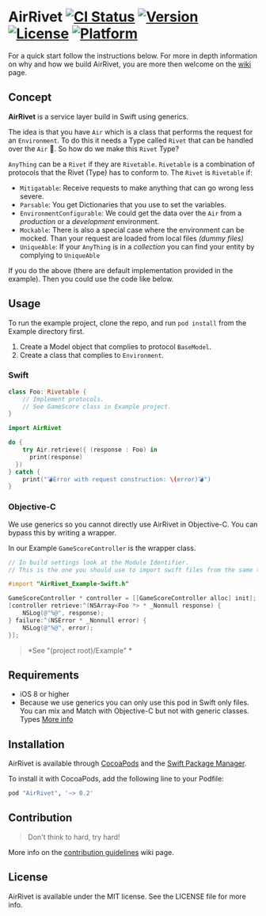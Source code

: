 AirRivet [![CI Status](http://img.shields.io/travis/icapps/ios-air-rivet.svg?style=flat)](https://travis-ci.org/icapps/ios-air-rivet) [![Version](https://img.shields.io/cocoapods/v/AirRivet.svg?style=flat)](http://cocoapods.org/pods/AirRivet) [![License](https://img.shields.io/cocoapods/l/AirRivet.svg?style=flat)](http://cocoapods.org/pods/AirRivet) [![Platform](https://img.shields.io/cocoapods/p/AirRivet.svg?style=flat)](http://cocoapods.org/pods/AirRivet)
======

For a quick start follow the instructions below. For more in depth information on why and how we build AirRivet, you are more then welcome on the [wiki](https://github.com/icapps/ios-air-rivet/wiki) page.

## Concept

__AirRivet__ is a service layer build in Swift using generics.

The idea is that you have `Air` which is a class that performs the request for an `Environment`. To do this it needs a Type called `Rivet` that can be handled over the `Air` 🤔. So how do we make this `Rivet` Type?

`AnyThing` can be a `Rivet` if they are `Rivetable`. `Rivetable` is a combination of protocols that the Rivet (Type) has to conform to. The `Rivet` is `Rivetable` if:

- `Mitigatable`: Receive requests to make anything that can go wrong less severe.
- `Parsable`: You get Dictionaries that you use to set the variables.
- `EnvironmentConfigurable`: We could get the data over the `Air` from a _production_ or a _development_ environment.
- `Mockable`: There is also a special case where the environment can be mocked. Than your request are loaded from local files _(dummy files)_
- `UniqueAble`: If your `AnyThing` is in a _collection_ you can find your entity by complying to `UniqueAble`

If you do the above (there are default implementation provided in the example). Then you could use the code like below.

## Usage

To run the example project, clone the repo, and run `pod install` from the Example directory first.

1. Create a Model object that complies to protocol `BaseModel`.
2. Create a class that complies to `Environment`.

### Swift

```swift
class Foo: Rivetable {
	// Implement protocols.
	// See GameScore class in Example project.
}

import AirRivet

do {
	try Air.retrieve({ (response : Foo) in
	  print(response)
  })
} catch {
	print("💣Error with request construction: \(error)💣")
}
```

### Objective-C

We use generics so you cannot directly use AirRivet in Objective-C. You can bypass this by writing a wrapper.

In our Example `GameScoreController` is the wrapper class.

```objective-C
// In build settings look at the Module Identifier.
// This is the one you should use to import swift files from the same target.

#import "AirRivet_Example-Swift.h"

GameScoreController * controller = [[GameScoreController alloc] init];
[controller retrieve:^(NSArray<Foo *> * _Nonnull response) {
	NSLog(@"%@", response);
} failure:^(NSError * _Nonnull error) {
	NSLog(@"%@", error);
}];
```
> *See "(project root)/Example" *

## Requirements

- iOS 8 or higher
- Because we use generics you can only use this pod in Swift only files. You can mix and Match with Objective-C but not with generic classes.  Types [More info](https://developer.apple.com/library/ios/documentation/Swift/Conceptual/BuildingCocoaApps/InteractingWithObjective-CAPIs.html#//apple_ref/doc/uid/TP40014216-CH4-ID53)

## Installation

AirRivet is available through [CocoaPods](http://cocoapods.org) and the [Swift Package Manager](https://swift.org/package-manager/).

To install it with CocoaPods, add the following line to your Podfile:

```ruby
pod "AirRivet", '~> 0.2'
```

## Contribution

> Don't think to hard, try hard!

More info on the [contribution guidelines](https://github.com/icapps/ios-air-rivet/wiki/Contribution) wiki page.

## License

AirRivet is available under the MIT license. See the LICENSE file for more info.
